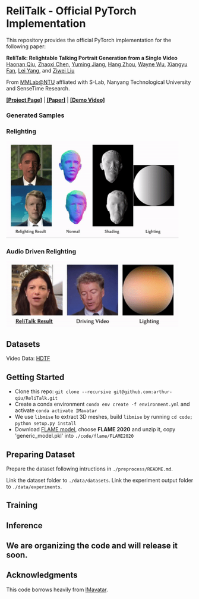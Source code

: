 # ReliTalk - Official PyTorch Implementation

This repository provides the official PyTorch implementation for the following paper:

**ReliTalk: Relightable Talking Portrait Generation from a Single Video**</br>
[Haonan Qiu](http://haonanqiu.com/), [Zhaoxi Chen](https://frozenburning.github.io), [Yuming Jiang](https://yumingj.github.io/), [Hang Zhou](https://hangz-nju-cuhk.github.io/), [Wayne Wu](https://wywu.github.io/), [Xiangyu Fan](https://github.com/arthur-qiu/ReliTalk), [Lei Yang](https://scholar.google.com.hk/citations?user=jZH2IPYAAAAJ&hl=en), and [Ziwei Liu](https://liuziwei7.github.io/)</br>

From [MMLab@NTU](https://www.mmlab-ntu.com/index.html) affliated with S-Lab, Nanyang Technological University and SenseTime Research.

[**[Project Page]**](https://github.com/arthur-qiu/ReliTalk) | [**[Paper]**](https://github.com/arthur-qiu/ReliTalk) | [**[Demo Video]**](https://github.com/arthur-qiu/ReliTalk)

### Generated Samples

### Relighting

<img src="docs/rotate_light.gif" width="92%" height="92%"/>

### Audio Driven Relighting

<img src="docs/demo.gif" width="92%" height="92%"/>

## Datasets

Video Data: [HDTF](https://github.com/MRzzm/HDTF)

## Getting Started
* Clone this repo: `git clone --recursive git@github.com:arthur-qiu/ReliTalk.git`
* Create a conda environment `conda env create -f environment.yml` and activate `conda activate IMavatar` 
* We use `libmise` to extract 3D meshes, build `libmise` by running `cd code; python setup.py install`
* Download [FLAME model](https://flame.is.tue.mpg.de/download.php), choose **FLAME 2020** and unzip it, copy 'generic_model.pkl' into `./code/flame/FLAME2020`

## Preparing Dataset

Prepare the dataset following intructions in `./preprocess/README.md`.

Link the dataset folder to `./data/datasets`. Link the experiment output folder to `./data/experiments`.

## Training

## Inference

## We are organizing the code and will release it soon. 

## Acknowledgments
This code borrows heavily from [IMavatar](https://github.com/zhengyuf/IMavatar).